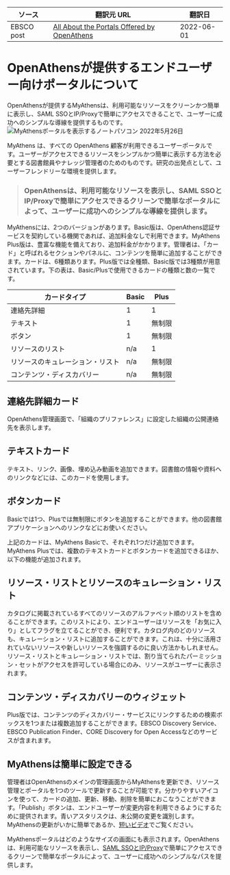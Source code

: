 | ソース | 翻訳元 URL | 翻訳日 |
| ---- | ---- | ---- |
| EBSCO post | [All About the Portals Offered by OpenAthens](https://www.ebsco.com/blogs/ebscopost/2026800/all-about-portals-offered-openathens)  | 2022-06-01 |

# OpenAthensが提供するエンドユーザー向けポータルについて
OpenAthensが提供するMyAthensは、利用可能なリソースをクリーンかつ簡単に表示し、SAML SSOとIP/Proxyで簡単にアクセスできることで、ユーザーに成功へのシンプルな導線を提供するものです。
![MyAthensポータルを表示するノートパソコン](https://www.ebsco.com/sites/g/files/nabnos191/files/acquiadam-assets/MyAthens-portal-screenshot-blog-image-780.jpg)
2022年5月26日

MyAthens は、すべての OpenAthens 顧客が利用できるユーザーポータルです。ユーザーがアクセスできるリソースをシンプルかつ簡単に表示する方法を必要とする図書館員やナレッジ管理者のためのものです。研究の出発点として、ユーザーフレンドリーな環境を提供します。
  

> ### OpenAthensは、利用可能なリソースを表示し、SAML SSOとIP/Proxyで簡単にアクセスできるクリーンで簡単なポータルによって、ユーザーに成功へのシンプルな導線を提供します。

MyAthensには、2つのバージョンがあります。Basic版は、OpenAthens認証サービスを契約している機関であれば、追加料金なしで利用できます。MyAthens Plus版は、豊富な機能を備えており、追加料金がかかります。管理者は、「カード」と呼ばれるセクションやパネルに、コンテンツを簡単に追加することができます。カードは、6種類あります。Plus版では全種類、Basic版では3種類が用意されています。下の表は、Basic/Plusで使用できるカードの種類と数の一覧です。


| カードタイプ | Basic | Plus |
| ---- | ---- | ---- |
| 連絡先詳細 | 1 | 1 |
| テキスト | 1 | 無制限 |
| ボタン | 1 | 無制限 |
| リソースのリスト | n/a | 1 |
| リソースのキュレーション・リスト | n/a | 無制限 |
| コンテンツ・ディスカバリー | n/a | 無制限 |


## 連絡先詳細カード
OpenAthens管理画面で、「組織のプリファレンス」に設定した組織の公開連絡先を表示します。

## テキストカード
テキスト、リンク、画像、埋め込み動画を追加できます。図書館の情報や資料へのリンクなどには、このカードを使用します。

## ボタンカード
Basicでは1つ、Plusでは無制限にボタンを追加することができます。他の図書館アプリケーションへのリンクなどにお使いください。

上記のカードは、MyAthens Basicで、それぞれ1つだけ追加できます。MyAthens Plusでは、複数のテキストカードとボタンカードを追加できるほか、以下の機能が追加されます。

## リソース・リストとリソースのキュレーション・リスト
カタログに掲載されているすべてのリソースのアルファベット順のリストを含めることができます。このリストにより、エンドユーザーはリソースを「お気に入り」としてフラグを立てることができ、便利です。カタログ内のどのリソースも、キュレーション・リストに追加することができます。これは、十分に活用されていないリソースや新しいリソースを強調するのに良い方法かもしれません。リソース・リストとキュレーション・リストでは、割り当てられたパーミッション・セットがアクセスを許可している場合にのみ、リソースがユーザーに表示されます。

## コンテンツ・ディスカバリーのウィジェット
Plus版では、コンテンツのディスカバリー・サービスにリンクするための検索ボックスを1つまたは複数追加することができます。EBSCO Discovery Service、EBSCO Publication Finder、CORE Discovery for Open Accessなどのサービスが含まれます。

## MyAthensは簡単に設定できる
管理者はOpenAthensのメインの管理画面からMyAthensを更新でき、リソース管理とポータルを1つのツールで更新することが可能です。分かりやすいアイコンを使って、カードの追加、更新、移動、削除を簡単におこなうことができます。「Publish」ボタンは、エンドユーザーが変更内容を利用できるようにするために提供されます。青いアスタリスクは、未公開の変更を識別します。MyAthensの更新がいかに簡単であるか、[短いビデオ](https://vimeo.com/686393078)でご覧ください。

MyAthensポータルはどのようなサイズの画面にも表示されます。OpenAthensは、利用可能なリソースを表示し、[SAML SSOとIP/Proxy](https://www.ebsco.com/sites/g/files/nabnos191/files/acquiadam-assets/OpenAthens-Authentication-Methods-Compared-Overview.pdf)で簡単にアクセスできるクリーンで簡単なポータルによって、ユーザーに成功へのシンプルなパスを提供します。